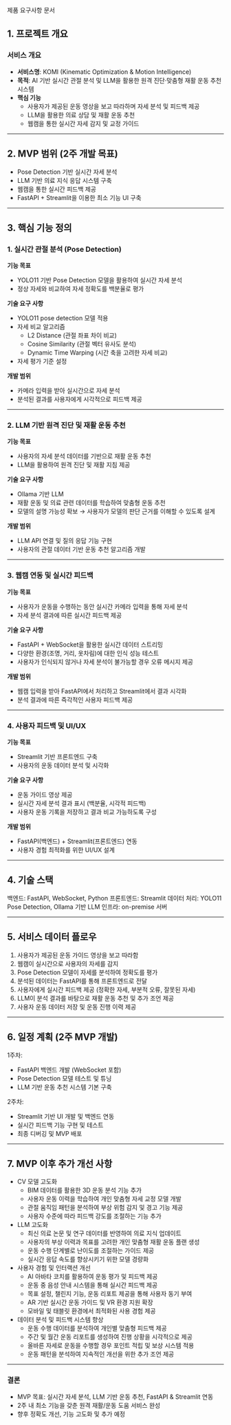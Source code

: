 제품 요구사항 문서

## 1. 프로젝트 개요

### 서비스 개요

- **서비스명**: KOMI (Kinematic Optimization & Motion Intelligence)
- **목적**: AI 기반 실시간 관절 분석 및 LLM을 활용한 원격 진단·맞춤형 재활 운동 추천 시스템
- **핵심 기능**
    - 사용자가 제공된 운동 영상을 보고 따라하며 자세 분석 및 피드백 제공
    - LLM을 활용한 의료 상담 및 재활 운동 추천
    - 웹캠을 통한 실시간 자세 감지 및 교정 가이드

---

## 2. MVP 범위 (2주 개발 목표)

- Pose Detection 기반 실시간 자세 분석
- LLM 기반 의료 지식 응답 시스템 구축
- 웹캠을 통한 실시간 피드백 제공
- FastAPI + Streamlit을 이용한 최소 기능 UI 구축

---

## 3. 핵심 기능 정의

### 1. 실시간 관절 분석 (Pose Detection)

**기능 목표**
- YOLO11 기반 Pose Detection 모델을 활용하여 실시간 자세 분석
- 정상 자세와 비교하여 자세 정확도를 백분율로 평가

**기술 요구 사항**
- YOLO11 pose detection 모델 적용
- 자세 비교 알고리즘
    - L2 Distance (관절 좌표 차이 비교)
    - Cosine Similarity (관절 벡터 유사도 분석)
    - Dynamic Time Warping (시간 축을 고려한 자세 비교)
- 자세 평가 기준 설정

**개발 범위**
- 카메라 입력을 받아 실시간으로 자세 분석
- 분석된 결과를 사용자에게 시각적으로 피드백 제공

---

### 2. LLM 기반 원격 진단 및 재활 운동 추천

**기능 목표**
- 사용자의 자세 분석 데이터를 기반으로 재활 운동 추천
- LLM을 활용하여 원격 진단 및 재활 지침 제공

**기술 요구 사항**
- Ollama 기반 LLM
- 재활 운동 및 의료 관련 데이터를 학습하여 맞춤형 운동 추천
- 모델의 설명 가능성 확보 → 사용자가 모델의 판단 근거를 이해할 수 있도록 설계

**개발 범위**
- LLM API 연결 및 질의 응답 기능 구현
- 사용자의 관절 데이터 기반 운동 추천 알고리즘 개발

---

### 3. 웹캠 연동 및 실시간 피드백

**기능 목표**
- 사용자가 운동을 수행하는 동안 실시간 카메라 입력을 통해 자세 분석
- 자세 분석 결과에 따른 실시간 피드백 제공

**기술 요구 사항**
- FastAPI + WebSocket을 활용한 실시간 데이터 스트리밍
- 다양한 환경(조명, 거리, 옷차림)에 대한 인식 성능 테스트
- 사용자가 인식되지 않거나 자세 분석이 불가능할 경우 오류 메시지 제공

**개발 범위**
- 웹캠 입력을 받아 FastAPI에서 처리하고 Streamlit에서 결과 시각화
- 분석 결과에 따른 즉각적인 사용자 피드백 제공

---

### 4. 사용자 피드백 및 UI/UX

**기능 목표**
- Streamlit 기반 프론트엔드 구축
- 사용자의 운동 데이터 분석 및 시각화

**기술 요구 사항**
- 운동 가이드 영상 제공
- 실시간 자세 분석 결과 표시 (백분율, 시각적 피드백)
- 사용자 운동 기록을 저장하고 결과 비교 가능하도록 구성

**개발 범위**
- FastAPI(백엔드) + Streamlit(프론트엔드) 연동
- 사용자 경험 최적화를 위한 UI/UX 설계

---

## 4. 기술 스택

백엔드: FastAPI, WebSocket, Python
프론트엔드: Streamlit
데이터 처리: YOLO11 Pose Detection, Ollama 기반 LLM
인프라: on-premise 서버

---

## 5. 서비스 데이터 플로우

1. 사용자가 제공된 운동 가이드 영상을 보고 따라함
2. 웹캠이 실시간으로 사용자의 자세를 감지
3. Pose Detection 모델이 자세를 분석하여 정확도를 평가
4. 분석된 데이터는 FastAPI를 통해 프론트엔드로 전달
5. 사용자에게 실시간 피드백 제공 (정확한 자세, 부분적 오류, 잘못된 자세)
6. LLM이 분석 결과를 바탕으로 재활 운동 추천 및 추가 조언 제공
7. 사용자 운동 데이터 저장 및 운동 진행 이력 제공

---

## 6. 일정 계획 (2주 MVP 개발)

1주차:
- FastAPI 백엔드 개발 (WebSocket 포함)
- Pose Detection 모델 테스트 및 튜닝
- LLM 기반 운동 추천 시스템 기본 구축

2주차:
- Streamlit 기반 UI 개발 및 백엔드 연동
- 실시간 피드백 기능 구현 및 테스트
- 최종 디버깅 및 MVP 배포

---

## 7. MVP 이후 추가 개선 사항
- CV 모델 고도화
	- BIM 데이터를 활용한 3D 운동 분석 기능 추가
	- 사용자 운동 이력을 학습하여 개인 맞춤형 자세 교정 모델 개발
	- 관절 움직임 패턴을 분석하여 부상 위험 감지 및 경고 기능 제공
	- 사용자 수준에 따라 피드백 강도를 조절하는 기능 추가
- LLM 고도화
	- 최신 의료 논문 및 연구 데이터를 반영하여 의료 지식 업데이트
	- 사용자의 부상 이력과 목표를 고려한 개인 맞춤형 재활 운동 플랜 생성
	- 운동 수행 단계별로 난이도를 조절하는 가이드 제공
	- 실시간 응답 속도를 향상시키기 위한 모델 경량화
- 사용자 경험 및 인터랙션 개선
	- AI 아바타 코치를 활용하여 운동 평가 및 피드백 제공
	- 운동 중 음성 안내 시스템을 통해 실시간 피드백 제공
	- 목표 설정, 챌린지 기능, 운동 리포트 제공을 통해 사용자 동기 부여
	- AR 기반 실시간 운동 가이드 및 VR 환경 지원 확장
	- 모바일 및 태블릿 환경에서 최적화된 사용 경험 제공
- 데이터 분석 및 피드백 시스템 향상
	- 운동 수행 데이터를 분석하여 개인별 맞춤형 피드백 제공
	- 주간 및 월간 운동 리포트를 생성하여 진행 상황을 시각적으로 제공
	- 올바른 자세로 운동을 수행할 경우 포인트 적립 및 보상 시스템 적용
	- 운동 패턴을 분석하여 지속적인 개선을 위한 추가 조언 제공

---

### 결론

- MVP 목표: 실시간 자세 분석, LLM 기반 운동 추천, FastAPI & Streamlit 연동
- 2주 내 최소 기능을 갖춘 원격 재활/운동 도움 서비스 완성
- 향후 정확도 개선, 기능 고도화 및 추가 예정